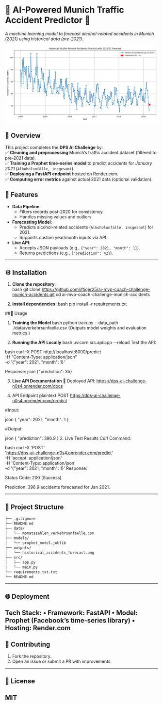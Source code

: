 # 🚨 AI-Powered Munich Traffic Accident Predictor 🚦  
*A machine learning model to forecast alcohol-related accidents in Munich (2021) using historical data (pre-2021).*  

![Historical Alcohol-Related Accidents (Munich) with 2021-01 Forecast](./historical_accidents_forecast.png)  

## 📌 Overview  
This project completes the **DPS AI Challenge** by:  
✅ **Cleaning and preprocessing** Munich’s traffic accident dataset (filtered to pre-2021 data).  
✅ **Training a Prophet time-series model** to predict accidents for *January 2021* (`Alkoholunfälle, insgesamt`).  
✅ **Deploying a FastAPI endpoint** hosted on Render.com.  
✅ **Computing error metrics** against actual 2021 data (optional validation).  


## 🚀 Features  
- **Data Pipeline**:  
  - Filters records post-2020 for consistency.  
  - Handles missing values and outliers.  
- **Forecasting Model**:  
  - Predicts alcohol-related accidents (`Alkoholunfälle, insgesamt`) for 2021.  
  - Supports custom year/month inputs via API.  
- **Live API**:  
  - Accepts JSON payloads (e.g., `{"year": 2021, "month": 1}`).  
  - Returns predictions (e.g., `{"prediction": 42}`).  

---

## ⚙️ Installation  
1. **Clone the repository**:  
   bash
   git clone https://github.com/iftiger25/ai-mvp-coach-challenge-munich-accidents.git
   cd ai-mvp-coach-challenge-munich-accidents

2. **Install dependencies:**
bash
pip install -r requirements.txt

##🏃 Usage
1. **Training the Model**
bash
python train.py --data_path ./data/verkehrsunfaelle.csv
(Outputs model weights and evaluation metrics.)

2. **Running the API Locally**
bash
uvicorn src.api:app --reload
Test the API:

bash
curl -X POST http://localhost:8000/predict \
  -H "Content-Type: application/json" \
  -d '{"year": 2021, "month": 1}'

Response:
json
{"prediction": 35}

3. **Live API Documentation**
🔗 Deployed API: https://dps-ai-challenge-n0s4.onrender.com/docs

1. API Endpoint
plaintext
POST https://dps-ai-challenge-n0s4.onrender.com/predict

#Input:

json
{
  "year": 2021,
  "month": 1
}

#Output:

json
{
  "prediction": 396.9
}
2. Live Test Results
Curl Command:

bash
curl -X 'POST' \
  'https://dps-ai-challenge-n0s4.onrender.com/predict' \
  -H 'accept: application/json' \
  -H 'Content-Type: application/json' \
  -d '{"year": 2021, "month": 1}'
Response:

Status Code: 200 (Success)

Prediction: 396.9 accidents forecasted for Jan 2021.

---
## 📂 Project Structure

```text
├── .gitignore
├── README.md
├── data/
│   └── monatszahlen_verkehrsunfaelle.csv
├── models/
│   └── prophet_model.joblib
├── outputs/
│   └── historical_accidents_forecast.png
├── src/
│   ├── app.py
│   └── main.py
└── requirements.txt.txt
└── README.md
```
---
## 🌐 Deployment
Tech Stack:
• Framework: FastAPI
• Model: Prophet (Facebook’s time-series library)
• Hosting: Render.com
---
## 🤝 Contributing
1. Fork the repository.
1. Open an issue or submit a PR with improvements.
---
## 📜 License
MIT
---
